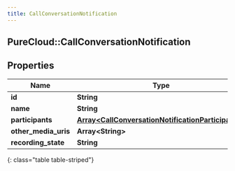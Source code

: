 ```yaml
---
title: CallConversationNotification
---
```

## PureCloud::CallConversationNotification

## Properties

|Name | Type | Description | Notes|
|------------ | ------------- | ------------- | -------------|
| **id** | **String** |  | [optional] |
| **name** | **String** |  | [optional] |
| **participants** | [**Array&lt;CallConversationNotificationParticipants&gt;**](CallConversationNotificationParticipants.html) |  | [optional] |
| **other_media_uris** | **Array&lt;String&gt;** |  | [optional] |
| **recording_state** | **String** |  | [optional] |
{: class="table table-striped"}


